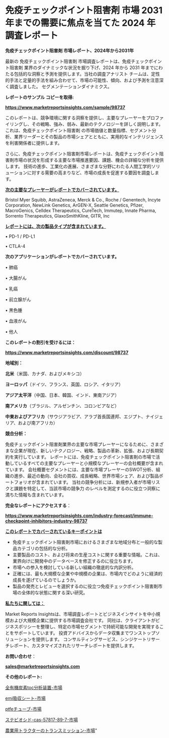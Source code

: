# 免疫チェックポイント阻害剤 市場 2031 年までの需要に焦点を当てた 2024 年調査レポート

<strong>免疫チェックポイント阻害剤 市場レポート、2024年から2031年</strong>

最新の 免疫チェックポイント阻害剤 市場調査レポートは、免疫チェックポイント阻害剤 業界のダイナミックな状況を掘り下げ、2024 年から 2031 年までにわたる包括的な洞察と予測を提供します。当社の調査アナリスト チームは、定性的手法と定量的手法を組み合わせて、市場の可能性、傾向、および予測を注意深く調査しました。 セグメンテーションダイナミクス。



<strong>レポートのサンプル コピーを取得:</strong> <a href=https://www.marketreportsinsights.com/sample/98737>

<strong><u>https://www.marketreportsinsights.com/sample/98737</u></strong></a>

このレポートは、競争環境に関する洞察を提供し、主要なプレーヤーをプロファイリングし、その戦略、強み、弱み、最新のテクノロジーを詳しく説明します。 これは、免疫チェックポイント阻害剤 の市場価値と数量指標、セグメント分析、業界リーダーとその製品の市場シェアとともに、実用的なインテリジェンスを利害関係者に提供します。

さらに、免疫チェックポイント阻害剤市場レポートは、免疫チェックポイント阻害剤市場の状況を形成する主要な市場推進要因、課題、機会の詳細な分析を提供します。 技術の進歩、工業化の進展、さまざまな分野にわたる人間工学的ソリューションに対する需要の高まりなど、市場の成長を促進する要因を調査します。



<strong><u>次の主要なプレーヤーがレポートでカバーされています。</u></strong>

Bristol Myer Squibb, AstraZeneca, Merck & Co., Roche / Genentech, Incyte Corporation, NewLink Genetics, ArGEN-X, Seattle Genetics, Pfizer, MacroGenics, Celldex Therapeutics, CureTech, Immutep, Innate Pharma, Sorrento Therapeutics, GlaxoSmithKline, GITR, Inc



<strong><u><b>レポートには、次の製品タイプが含まれています。</b></u></strong>

• PD-1 / PD-L1

• CTLA-4



<strong><b>次のアプリケーションがレポートでカバーされています。</b></strong>

• 肺癌

• 大腸がん

• 乳癌

• 前立腺がん

• 黒色腫

• 血液がん

• 他人



<strong><b>このレポートの割引を受けるには：</b></strong><a href=https://www.marketreportsinsights.com/discount/98737>

<strong><u>https://www.marketreportsinsights.com/discount/98737</u></strong></a>



<strong>地域別：</strong>



<strong>北米</strong>（米国、カナダ、およびメキシコ）



<strong>ヨーロッパ</strong>（ドイツ、フランス、英国、ロシア、イタリア）



<strong>アジア太平洋</strong>（中国、日本、韓国、インド、東南アジア）



<strong>南アメリカ</strong>（ブラジル、アルゼンチン、コロンビアなど）



<strong>中東およびアフリカ</strong>（サウジアラビア、アラブ首長国連邦、エジプト、ナイジェリア、および南アフリカ）



<strong>競合分析：</strong>

免疫チェックポイント阻害剤業界の主要な市場プレーヤーになるために、さまざまな企業が現在、新しいテクノロジー、戦略、製品の革新、拡張、および長期契約を実行しています。 レポートには、免疫チェックポイント阻害剤の市場で活動しているすべての主要なプレーヤーと小規模なプレーヤーの会社概要が含まれています。 会社概要セグメントには、主要な市場プレーヤーのSWOT分析、組織の進歩、最近の動向、会社の買収、成長戦略、世界市場シェア、および製品ポートフォリオが含まれています。 当社の競争分析には、新規参入者が市場リスクと課題を特定して、当該市場の競争力 のレベルを測定するのに役立つ洞察に満ちた情報も含まれています。



<strong>完全なレポートにアクセスする</strong>：

<a href=https://www.marketreportsinsights.com/industry-forecast/immune-checkpoint-inhibitors-industry-98737>

<strong><u>https://www.marketreportsinsights.com/industry-forecast/immune-checkpoint-inhibitors-industry-98737</u></strong></a>



<strong><u><b>このレポートでカバーされているキーポイントは</b></u></strong>
<ul>
  <li>免疫チェックポイント阻害剤市場におけるさまざまな地域分布と一般的な製品カテゴリの包括的な分析。</li>
  <li>主要製品のコスト、および将来の生産コストに関する重要な情報。これは、業界向けに開発中のデータベースを修正するのに役立ちます。</li>
  <li>市場への参入を検討している新しい組織の徹底的な内訳分析。</li>
  <li>正確には、最も大規模な企業や中規模の企業は、市場内でどのように経済的成長を遂げているのでしょうか。</li>
  <li>製品の発売とレビューを選択するのに役立つ免疫チェックポイント阻害剤市場の全体的な状態に関する深い研究。</li>
</ul>


<strong><u><b>私たちに関しては：</b></u></strong>

Market Reports Insightsは、市場調査レポートとビジネスインサイトを中小規模および大規模企業に提供する市場調査会社です。 同社は、クライアントがビジネスポリシーを整理し、特定の市場セグメントで持続可能な開発を実現することをサポートしています。 投資アドバイスからデータ収集までワンストップソリューションを提供します。 コンサルティングサービス、シンジケートリサーチレポート、カスタマイズされたリサーチレポートを提供します。



<strong><b>お問い合わせ</b></strong>：

<a href=mailto:sales@marketreportsinsights.com>

<strong><u>sales@marketreportsinsights.com</u></strong></a>



<strong>その他のレポート:</strong>

<a href=https://www.linkedin.com/pulse/全有機炭素toc分析装置-市場-2023-収益と成長ドライバー-2030-pr-news-hub-smwvf/>全有機炭素toc分析装置-市場</a>

<a href=https://www.linkedin.com/pulse/emi吸収シート-市場-2023-総利益と主要ベンダー-2030-analytics-achievers-24-analysis-mfypf/>emi吸収シート-市場</a>

<a href=https://www.linkedin.com/pulse/ptfeチューブ-市場-2023-swot-分析と最新イノベーション-2030-pr-news-hub-oy0ef/>ptfeチューブ-市場</a>

<a href=https://www.linkedin.com/pulse/ステビオシド-cas-57817-89-7-市場-2023-年のダイナミクスとビジネストレンド-eoi5f/>ステビオシド-cas-57817-89-7-市場</a>

<a href=https://www.linkedin.com/pulse/農業用トラクターのトランスミッション-市場-2023-swot-分析と最新イノベーション-2030-pr-news-hub-zie9f/>農業用トラクターのトランスミッション-市場</a>"
